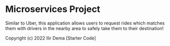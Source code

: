 # Microservices Project

Similar to Uber, this application allows users to request rides which matches them with
drivers in the nearby area to safely take them to their destination!

Copyright (c) 2022 Ilir Dema [Starter Code]
